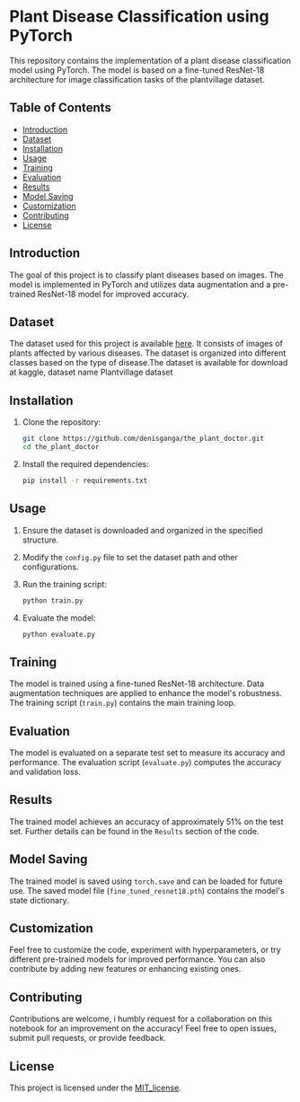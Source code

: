 # Plant Disease Classification using PyTorch

This repository contains the implementation of a plant disease classification model using PyTorch. The model is based on a fine-tuned ResNet-18 architecture for image classification tasks of the plantvillage dataset.

## Table of Contents
- [Introduction](#introduction)
- [Dataset](#dataset)
- [Installation](#installation)
- [Usage](#usage)
- [Training](#training)
- [Evaluation](#evaluation)
- [Results](#results)
- [Model Saving](#model-saving)
- [Customization](#customization)
- [Contributing](#contributing)
- [License](#license)

## Introduction

The goal of this project is to classify plant diseases based on images. The model is implemented in PyTorch and utilizes data augmentation and a pre-trained ResNet-18 model for improved accuracy.

## Dataset

The dataset used for this project is available [here]([link_to_dataset](https://www.kaggle.com/datasets/emmarex/plantdisease)). It consists of images of plants affected by various diseases. The dataset is organized into different classes based on the type of disease.The dataset is available for download at kaggle, dataset name Plantvillage dataset

## Installation

1. Clone the repository:

    ```bash
    git clone https://github.com/denisganga/the_plant_doctor.git
    cd the_plant_doctor
    ```

2. Install the required dependencies:

    ```bash
    pip install -r requirements.txt
    ```

## Usage

1. Ensure the dataset is downloaded and organized in the specified structure.
2. Modify the `config.py` file to set the dataset path and other configurations.
3. Run the training script:

    ```bash
    python train.py
    ```

4. Evaluate the model:

    ```bash
    python evaluate.py
    ```

## Training

The model is trained using a fine-tuned ResNet-18 architecture. Data augmentation techniques are applied to enhance the model's robustness. The training script (`train.py`) contains the main training loop.

## Evaluation

The model is evaluated on a separate test set to measure its accuracy and performance. The evaluation script (`evaluate.py`) computes the accuracy and validation loss.

## Results

The trained model achieves an accuracy of approximately 51% on the test set. Further details can be found in the `Results` section of the code.

## Model Saving

The trained model is saved using `torch.save` and can be loaded for future use. The saved model file (`fine_tuned_resnet18.pth`) contains the model's state dictionary.

## Customization

Feel free to customize the code, experiment with hyperparameters, or try different pre-trained models for improved performance. You can also contribute by adding new features or enhancing existing ones.

## Contributing

Contributions are welcome, i humbly request for a collaboration on this notebook for an improvement on the accuracy! Feel free to open issues, submit pull requests, or provide feedback.

## License

This project is licensed under the [MIT_license](LICENSE).
